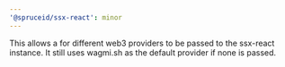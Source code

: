 ```yaml
---
'@spruceid/ssx-react': minor
---
```


This allows a for different web3 providers to be passed to the ssx-react instance. It still uses wagmi.sh as the default provider if none is passed.
